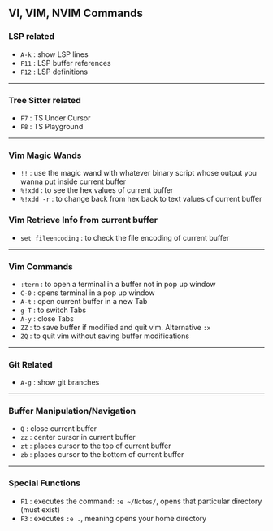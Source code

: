 ## VI, VIM, NVIM Commands

### LSP related

- `A-k` : show LSP lines
- `F11` : LSP buffer references
- `F12` : LSP definitions

---

### Tree Sitter related

- `F7` : TS Under Cursor
- `F8` : TS Playground

---

### Vim Magic Wands

- `!!` : use the magic wand with whatever binary script whose output you wanna put inside current buffer
- `%!xdd` : to see the hex values of current buffer
- `%!xdd -r` : to change back from hex back to text values of current buffer

### Vim Retrieve Info from current buffer

- `set fileencoding` : to check the file encoding of current buffer

---

### Vim Commands

- `:term` : to open a terminal in a buffer not in pop up window
- `C-0` : opens terminal in a pop up window
- `A-t` : open current buffer in a new Tab
- `g-T` : to switch Tabs
- `A-y` : close Tabs
- `ZZ` : to save buffer if modified and quit vim. Alternative `:x`
- `ZQ` : to quit vim without saving buffer modifications

---

### Git Related

- `A-g` : show git branches

---

### Buffer Manipulation/Navigation

- `Q` : close current buffer
- `zz` : center cursor in current buffer
- `zt` : places cursor to the top of current buffer
- `zb` : places cursor to the bottom of current buffer

---

### Special Functions

- `F1` : executes the command: `:e ~/Notes/`, opens that particular directory (must exist)
- `F3` : executes `:e .`, meaning opens your home directory
